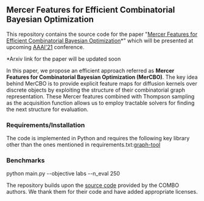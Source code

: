 ## Mercer Features for Efficient Combinatorial Bayesian Optimization


This repository contains the source code for the paper "[Mercer Features for Efficient Combinatorial Bayesian Optimization]()*" which will be presented at upcoming [AAAI'21](https://aaai.org/Conferences/AAAI-21/) conference. 

*Arxiv link for the paper will be updated soon

In this paper, we propose an efficient approach referred as **Mercer Features for Combinatorial Bayesian Optimization (MerCBO)**. The key idea behind MerCBO is to provide explicit feature maps for diffusion kernels over discrete objects by exploiting the structure of their combinatorial graph representation. These Mercer features combined with Thompson sampling as the acquisition function allows us to employ tractable solvers for finding the next structure for evaluation.



### Requirements/Installation
The code is implemented in Python and requires the following key library other than the ones mentioned in requirements.txt:[graph-tool](https://graph-tool.skewed.de/) 


### Benchmarks
python main.py --objective labs --n_eval 250


The repository builds upon the [source code](https://github.com/QUVA-Lab/COMBO) provided by the COMBO authors. We thank them for their code and have added appropriate licenses. 

